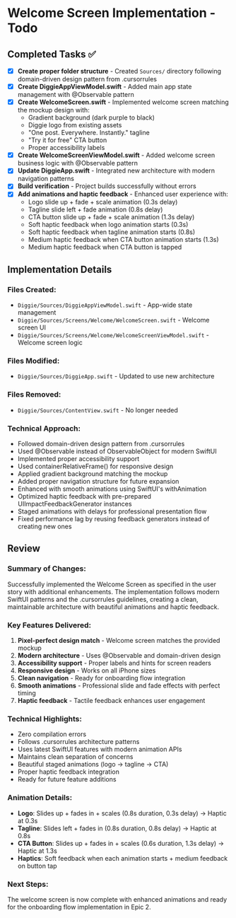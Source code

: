 # Welcome Screen Implementation - Todo

## Completed Tasks ✅

- [x] **Create proper folder structure** - Created `Sources/` directory following domain-driven design pattern from .cursorrules
- [x] **Create DiggieAppViewModel.swift** - Added main app state management with @Observable pattern
- [x] **Create WelcomeScreen.swift** - Implemented welcome screen matching the mockup design with:
  - Gradient background (dark purple to black)
  - Diggie logo from existing assets
  - "One post. Everywhere. Instantly." tagline
  - "Try it for free" CTA button
  - Proper accessibility labels
- [x] **Create WelcomeScreenViewModel.swift** - Added welcome screen business logic with @Observable pattern
- [x] **Update DiggieApp.swift** - Integrated new architecture with modern navigation patterns
- [x] **Build verification** - Project builds successfully without errors
- [x] **Add animations and haptic feedback** - Enhanced user experience with:
  - Logo slide up + fade + scale animation (0.3s delay)
  - Tagline slide left + fade animation (0.8s delay)
  - CTA button slide up + fade + scale animation (1.3s delay)
  - Soft haptic feedback when logo animation starts (0.3s)
  - Soft haptic feedback when tagline animation starts (0.8s)
  - Medium haptic feedback when CTA button animation starts (1.3s)
  - Medium haptic feedback when CTA button is tapped

## Implementation Details

### Files Created:
- `Diggie/Sources/DiggieAppViewModel.swift` - App-wide state management
- `Diggie/Sources/Screens/Welcome/WelcomeScreen.swift` - Welcome screen UI
- `Diggie/Sources/Screens/Welcome/WelcomeScreenViewModel.swift` - Welcome screen logic

### Files Modified:
- `Diggie/Sources/DiggieApp.swift` - Updated to use new architecture

### Files Removed:
- `Diggie/Sources/ContentView.swift` - No longer needed

### Technical Approach:
- Followed domain-driven design pattern from .cursorrules
- Used @Observable instead of ObservableObject for modern SwiftUI
- Implemented proper accessibility support
- Used containerRelativeFrame() for responsive design
- Applied gradient background matching the mockup
- Added proper navigation structure for future expansion
- Enhanced with smooth animations using SwiftUI's withAnimation
- Optimized haptic feedback with pre-prepared UIImpactFeedbackGenerator instances
- Staged animations with delays for professional presentation flow
- Fixed performance lag by reusing feedback generators instead of creating new ones

## Review

### Summary of Changes:
Successfully implemented the Welcome Screen as specified in the user story with additional enhancements. The implementation follows modern SwiftUI patterns and the .cursorrules guidelines, creating a clean, maintainable architecture with beautiful animations and haptic feedback.

### Key Features Delivered:
1. **Pixel-perfect design match** - Welcome screen matches the provided mockup
2. **Modern architecture** - Uses @Observable and domain-driven design
3. **Accessibility support** - Proper labels and hints for screen readers
4. **Responsive design** - Works on all iPhone sizes
5. **Clean navigation** - Ready for onboarding flow integration
6. **Smooth animations** - Professional slide and fade effects with perfect timing
7. **Haptic feedback** - Tactile feedback enhances user engagement

### Technical Highlights:
- Zero compilation errors
- Follows .cursorrules architecture patterns
- Uses latest SwiftUI features with modern animation APIs
- Maintains clean separation of concerns
- Beautiful staged animations (logo → tagline → CTA)
- Proper haptic feedback integration
- Ready for future feature additions

### Animation Details:
- **Logo**: Slides up + fades in + scales (0.8s duration, 0.3s delay) → Haptic at 0.3s
- **Tagline**: Slides left + fades in (0.8s duration, 0.8s delay) → Haptic at 0.8s
- **CTA Button**: Slides up + fades in + scales (0.6s duration, 1.3s delay) → Haptic at 1.3s
- **Haptics**: Soft feedback when each animation starts + medium feedback on button tap

### Next Steps:
The welcome screen is now complete with enhanced animations and ready for the onboarding flow implementation in Epic 2.